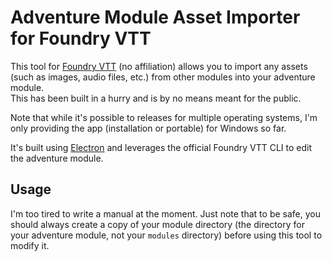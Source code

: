 # Adventure Module Asset Importer for Foundry VTT

This tool for [Foundry VTT](https://foundryvtt.com/) (no affiliation) allows you to import any assets (such as images, audio files, etc.) from other modules into your adventure module.\
This has been built in a hurry and is by no means meant for the public.

Note that while it's possible to releases for multiple operating systems, I'm only providing the app (installation or portable) for Windows so far.

It's built using [Electron](https://www.electronjs.org/) and leverages the official Foundry VTT CLI to edit the adventure module.

## Usage

I'm too tired to write a manual at the moment. Just note that to be safe, you should always create a copy of your module directory (the directory for your adventure module, not your `modules` directory) before using this tool to modify it.
